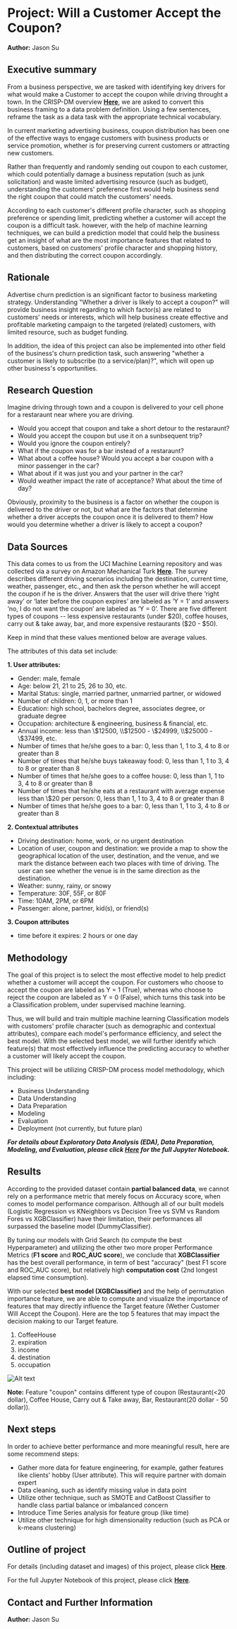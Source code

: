# Project: Will a Customer Accept the Coupon? 

**Author:**
Jason Su

## Executive summary
From a business perspective, we are tasked with identifying key drivers for what would make a Customer to accept the coupon while driving throught a town. In the CRISP-DM overview **[Here](https://github.com/jasonszz/MLAI-2023/tree/main/Module_24_Capstone_Project_Final_Report/CRISP-DM%20Framework)**, we are asked to convert this business framing to a data problem definition. Using a few sentences, reframe the task as a data task with the appropriate technical vocabulary.

In current marketing advertising business, coupon distribution has been one of the effective ways to engage customers with business products or service promotion, whether is for preserving current customers or attracting new customers.

Rather than frequently and randomly sending out coupon to each customer, which could potentially damage a business reputation (such as junk solicitation) and waste limited advertising resource (such as budget), understanding the customers' preference first would help business send the right coupon that could match the customers' needs.

According to each customer's different profile character, such as shopping preference or spending limit, predicting whether a customer will accept the coupon is a difficult task. however, with the help of machine learning techniques, we can build a prediction model that could help the business get an insight of what are the most importance features that related to customers, based on customers' profile character and shopping history, and then distributing the correct coupon accordingly.

## Rationale
Advertise churn prediction is an significant factor to business marketing strategy. Understanding "Whether a driver is likely to accept a coupon?" will provide business insight regarding to which factor(s) are related to customers' needs or interests, which will help business create effective and profitable marketing campaign to the targeted (related) customers, with limited resource, such as budget funding.

In addition, the idea of this project can also be implemented into other field of the business's churn prediction task, such answering "whether a customer is likely to subscribe (to a service/plan)?", which will open up other business's opportunities. 

## Research Question
Imagine driving through town and a coupon is delivered to your cell phone for a restaraunt near where you are driving. 

- Would you accept that coupon and take a short detour to the restaraunt?
- Would you accept the coupon but use it on a sunbsequent trip?
- Would you ignore the coupon entirely?
- What if the coupon was for a bar instead of a restaraunt?
- What about a coffee house? Would you accept a bar coupon with a minor passenger in the car?
- What about if it was just you and your partner in the car?
- Would weather impact the rate of acceptance? What about the time of day?

Obviously, proximity to the business is a factor on whether the coupon is delivered to the driver or not, but what are the factors that determine whether a driver accepts the coupon once it is delivered to them? How would you determine whether a driver is likely to accept a coupon?

## Data Sources
This data comes to us from the UCI Machine Learning repository and was collected via a survey on Amazon Mechanical Turk **[Here](https://archive.ics.uci.edu/dataset/603/in+vehicle+coupon+recommendation)**. The survey describes different driving scenarios including the destination, current time, weather, passenger, etc., and then ask the person whether he will accept the coupon if he is the driver. Answers that the user will drive there ‘right away’ or ‘later before the coupon expires’ are labeled as ‘Y = 1’ and answers ‘no, I do not want the coupon’ are labeled as ‘Y = 0’. There are five different types of coupons -- less expensive restaurants (under $20), coffee houses, carry out & take away, bar, and more expensive restaurants ($20 - $50).

Keep in mind that these values mentioned below are average values.

The attributes of this data set include:

**1. User attributes:**

-  Gender: male, female
-  Age: below 21, 21 to 25, 26 to 30, etc.
-  Marital Status: single, married partner, unmarried partner, or widowed
-  Number of children: 0, 1, or more than 1
-  Education: high school, bachelors degree, associates degree, or graduate degree
-  Occupation: architecture & engineering, business & financial, etc.
-  Annual income: less than \\$12500, \\$12500 - \\$24999, \\$25000 - \\$37499, etc.
-  Number of times that he/she goes to a bar: 0, less than 1, 1 to 3, 4 to 8 or greater than 8
-  Number of times that he/she buys takeaway food: 0, less than 1, 1 to 3, 4 to 8 or greater
than 8
-  Number of times that he/she goes to a coffee house: 0, less than 1, 1 to 3, 4 to 8 or
greater than 8
-  Number of times that he/she eats at a restaurant with average expense less than \\$20 per
person: 0, less than 1, 1 to 3, 4 to 8 or greater than 8
-  Number of times that he/she goes to a bar: 0, less than 1, 1 to 3, 4 to 8 or greater than 8

**2. Contextual attributes**

- Driving destination: home, work, or no urgent destination
- Location of user, coupon and destination: we provide a map to show the geographical
location of the user, destination, and the venue, and we mark the distance between each
two places with time of driving. The user can see whether the venue is in the same
direction as the destination.
- Weather: sunny, rainy, or snowy
- Temperature: 30F, 55F, or 80F
- Time: 10AM, 2PM, or 6PM
- Passenger: alone, partner, kid(s), or friend(s)

**3. Coupon attributes**

- time before it expires: 2 hours or one day

## Methodology
The goal of this project is to select the most effective model to help predict whether a customer will accept the coupon. For customers who choose to accept the coupon are labeled as Y = 1 (True), whereas who choose to reject the coupon are labeled as Y = 0 (False), which turns this task into be a Classification problem, under supervised machine learning.

Thus, we will build and train multiple machine learning Classification models with customers' profile character (such as demographic and contextual attributes), compare each model's performance efficiency, and select the best model. With the selected best model, we will further identify which feature(s) that most effectively influence the predicting accuracy to whether a customer will likely accept the coupon.

This project will be utilizing CRISP-DM process model methodology, which including:

- Business Understanding
- Data Understanding
- Data Preparation
- Modeling
- Evaluation
- Deployment (not currently, but future plan) 

***For details about Exploratory Data Analysis (EDA), Data Preparation, Modeling, and Evaluation, please click [Here](https://github.com/jasonszz/MLAI-2023/blob/main/Module_20_Capstone_Project_Initial_Report_and_EDA/Module_20_Capstone_Project_Initial_Report_and_EDA_JasonSU_v2_Final.ipynb) for the full Jupyter Notebook.***

## Results
According to the provided dataset contain **partial balanced data**, we cannot rely on a performance metric that merely focus on Accuracy score, when comes to model performance comparison. Although all of our built models (Logistic Regression vs KNeighbors vs Decision Tree vs SVM vs Random Fores vs XGBClassifier) have their limitation, their performances all surpassed the baseline model (DummyClassifier). 

By tuning our models with Grid Search (to compute the best Hyperparameter) and utilizing the other two more proper Performance Metrics (**F1 score** and **ROC_AUC score**), we conclude that **XGBClassifier** has the best overall performance, in term of best "accuracy" (best F1 score and ROC_AUC score), but relatively high **computation cost** (2nd longest elapsed time consumption).

With our selected **best model (XGBClassifier)** and the help of permutation importance feature, we are able to compute and visualize the importance of features that may directly influence the Target feature (Wether Customer Will Accept the Coupon). Here are the top 5 features that may impact the decision making to our Target feature.

1. CoffeeHouse
2. expiration
3. income
4. destination
5. occupation

![Alt text](https://github.com/jasonszz/MLAI-2023/blob/main/Module_20_Capstone_Project_Initial_Report_and_EDA/images/Plot_important_features_from_permutation_importance_xgb.png)

**Note:** Feature "coupon" contains different type of coupon (Restaurant(<20 dollar), Coffee House, Carry out & Take away, Bar, Restaurant(20 dollar - 50 dollar)).

## Next steps
In order to achieve better performance and more meaningful result, here are some recommend steps:

- Gather more data for feature engineering, for example, gather features like clients' hobby (User attribute). This will require partner with domain expert
- Data cleaning, such as identify missing value in data point
- Utilize other technique, such as SMOTE and CatBoost Classifier to handle class partial balance or imbalanced concern
- Introduce Time Series analysis for feature group (like time) 
- Utilize other technique for high dimensionality reduction (such as PCA or k-means clustering)

## Outline of project
For details (including dataset and images) of this project, please click **[Here](https://github.com/jasonszz/MLAI-2023/tree/main/Module_24_Capstone_Project_Final_Report)**.

For the full Jupyter Notebook of this project, please click **[Here](https://github.com/jasonszz/MLAI-2023/blob/main/Module_20_Capstone_Project_Initial_Report_and_EDA/Module_20_Capstone_Project_Initial_Report_and_EDA_JasonSU_v2_Final.ipynb)**.

## Contact and Further Information
**Author:**
Jason Su
